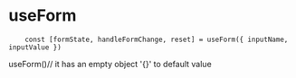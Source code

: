 # useForm 

```
    const [formState, handleFormChange, reset] = useForm({ inputName, inputValue })
```

useForm()// it has an empty object '{}' to default value 
